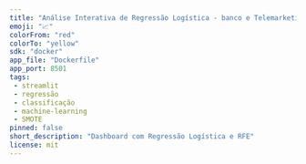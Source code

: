 ```yaml
---
title: "Análise Interativa de Regressão Logística - banco e Telemarketing"
emoji: "📈"
colorFrom: "red"
colorTo: "yellow"
sdk: "docker"
app_file: "Dockerfile"
app_port: 8501
tags:
 - streamlit
 - regressão
 - classificação
 - machine-learning
 - SMOTE
pinned: false
short_description: "Dashboard com Regressão Logística e RFE"
license: mit
---
```


